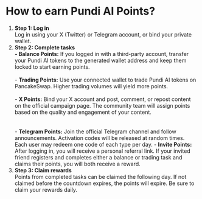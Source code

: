 # How to earn Pundi AI Points?

1. **Step 1: Log in**\
   Log in using your X (Twitter) or Telegram account, or bind your private wallet.
2. **Step 2: Complete tasks** \
   **- Balance Points:** If you logged in with a third-party account, transfer your Pundi AI tokens to the generated wallet address and keep them locked to start earning points. \
   \
   \- **Trading Points:** Use your connected wallet to trade Pundi AI tokens on PancakeSwap. Higher trading volumes will yield more points. \
   \
   \- **X Points:** Bind your X account and post, comment, or repost content on the official campaign page. The community team will assign points based on the quality and engagement of your content. \
   \
   \
   \- **Telegram Points:** Join the official Telegram channel and follow announcements. Activation codes will be released at random times. Each user may redeem one code of each type per day. - **Invite Points:** After logging in, you will receive a personal referral link. If your invited friend registers and completes either a balance or trading task and claims their points, you will both receive a reward.
3. **Step 3: Claim rewards** \
   Points from completed tasks can be claimed the following day. If not claimed before the countdown expires, the points will expire. Be sure to claim your rewards daily.
